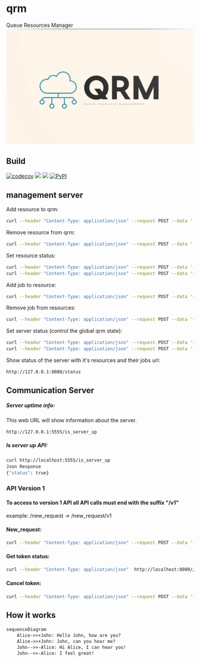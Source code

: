 # qrm
Queue Resources Manager
![QRM](https://github.com/final-israel/qrm/blob/main/qrm_logo.jpeg?raw=true)
## Build 

[![codecov](https://codecov.io/gh/final-israel/qrm/branch/main/graph/badge.svg?token=0FIPGEXVJ6)](https://codecov.io/gh/final-israel/qrm)
![](https://img.shields.io/badge/Maintained%3F-yes-green.svg)
![](https://img.shields.io/github/issues/final-israel/qrm.svg)
[![PyPI](https://img.shields.io/pypi/v/qrm-client?color=blue&label=qrm-client%20pypi)](https://pypi.org/project/qrm-client/)
## management server
Add resource to qrm:

```bash
curl --header "Content-Type: application/json" --request POST --data '[{"name": "resource_2", "type": "server"}]'  http://localhost:8080/add_resources
```

Remove resource from qrm:

```bash
curl --header "Content-Type: application/json" --request POST --data '[{"name": "resource_2", "type": "server"}]'  http://localhost:8080/remove_resources
```

Set resource status:

```bash
curl --header "Content-Type: application/json" --request POST --data '{"resource_name": "resource_2", "status": "active"}'  http://localhost:8080/set_resource_status
curl --header "Content-Type: application/json" --request POST --data '{"resource_name": "resource_2", "status": "disabled"}'  http://localhost:8080/set_resource_status
```

Add job to resource:

```bash
curl --header "Content-Type: application/json" --request POST --data '{"resource_name": "resource_1", "job": {"token": 1, "job_name": "foo"}}'  http://localhost:8080/add_job_to_resource

````

Remove job from resources:

```bash
curl --header "Content-Type: application/json" --request POST --data '{"token": 1, "resources": ["resource_1"]}'  http://localhost:8080/remove_job
```


Set server status (control the global qrm state):

```bash
curl --header "Content-Type: application/json" --request POST --data '{"status": "disabled"}'  http://localhost:8080/set_server_status
curl --header "Content-Type: application/json" --request POST --data '{"status": "active"}'  http://localhost:8080/set_server_status
```

Show status of the server with it's resources and their jobs url:
```console
http://127.0.0.1:8080/status
```

## Communication Server
##### Server uptime info:
This web URL will show information about the server. 
```console
http://127.0.0.1:5555/is_server_up
```
##### Is server up API:
```bash
curl http://localhost:5555/is_server_up
Json Response 
{"status": true}
```

### API Version 1
#### To access to version 1 API all API calls must end with the suffix "/v1"
example: /new_request -> /new_request/v1


#### New_request:
```bash
curl --header "Content-Type: application/json" --request POST --data '{"names": [{"names": ["r1"], "count": 1}], "tags": [], "token": "token1234"}'  http://localhost:8080/new_request/v1
```
#### Get token status:
```bash
curl --header "Content-Type: application/json"  http://localhost:8080//get_token_status/v1?token=<token>
```
#### Cancel token:
```bash
curl --header "Content-Type: application/json" --request POST --data '{"token": "token1234"}'  http://localhost:8080/cancel_token/v1
```

## How it works
```mermaid
sequenceDiagram
    Alice->>+John: Hello John, how are you?
    Alice->>+John: John, can you hear me?
    John-->>-Alice: Hi Alice, I can hear you!
    John-->>-Alice: I feel great!
```           